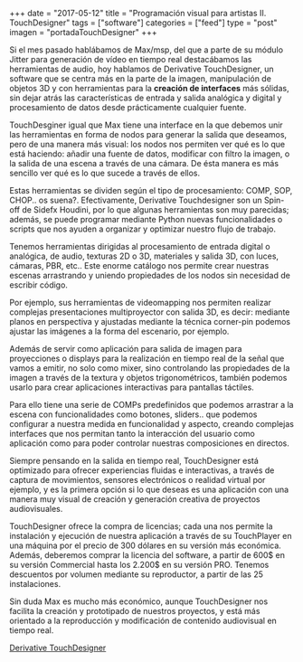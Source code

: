 +++
date = "2017-05-12"
title = "Programación visual para artistas II. TouchDesigner"
tags = ["software"]
categories = ["feed"]
type = "post"
imagen = "portadaTouchDesigner"
+++

Si el mes pasado hablábamos de Max/msp, del que a parte de su módulo Jitter para generación de vídeo en tiempo real destacábamos las herramientas de audio, hoy hablamos de Derivative TouchDesigner, un software que se centra más en la parte de la imagen, manipulación de objetos 3D y con herramientas para la **creación de interfaces** más sólidas, sin dejar atrás las características de entrada y salida analógica y digital y procesamiento de datos desde prácticamente cualquier fuente.

<!--more--> 

TouchDesginer igual que Max tiene una interface en la que debemos unir las herramientas en forma de nodos para generar la salida que deseamos, pero de una manera más visual: los nodos nos permiten ver qué es lo que está haciendo: añadir una fuente de datos, modificar con filtro la imagen, o la salida de una escena a través de una cámara. De ésta manera es más sencillo ver qué es lo que sucede a través de ellos.

Estas herramientas se dividen según el tipo de procesamiento: COMP, SOP, CHOP.. os suena?. Efectivamente, Derivative Touchdesigner son un Spin-off de Sidefx Houdini, por lo que algunas herramientas son muy parecidas; además, se puede programar mediante Python nuevas funcionalidades o scripts que nos ayuden a organizar y optimizar nuestro flujo de trabajo.

Tenemos herramientas dirigidas al procesamiento de entrada digital o analógica, de audio, texturas 2D o 3D, materiales y salida 3D, con luces, cámaras, PBR, etc.. Este enorme catálogo nos permite crear nuestras escenas arrastrando y uniendo propiedades de los nodos sin necesidad de escribir código.

Por ejemplo, sus herramientas de videomapping nos permiten realizar complejas presentaciones multiproyector con salida 3D, es decir: mediante planos en perspectiva y ajustadas mediante la técnica corner-pin podemos ajustar las imágenes a la forma del escenario, por ejemplo.

Además de servir como aplicación para salida de imagen para proyecciones o displays para la realización en tiempo real de la señal que vamos a emitir, no solo como mixer, sino controlando las propiedades de la imagen a través de la textura y objetos trigonométricos, también podemos usarlo para crear aplicaciones interactivas para pantallas táctiles.

Para ello tiene una serie de COMPs predefinidos que podemos arrastrar a la escena con funcionalidades como botones, sliders.. que podemos configurar a nuestra medida en funcionalidad y aspecto, creando complejas interfaces que nos permitan tanto la interacción del usuario como aplicación como para poder controlar nuestras composiciones en directos.

Siempre pensando en la salida en tiempo real, TouchDesigner está optimizado para ofrecer experiencias fluidas e interactivas, a través de captura de movimientos, sensores electrónicos o realidad virtual por ejemplo, y es la primera opción si lo que deseas es una aplicación con una manera muy visual de creación y generación creativa de proyectos audiovisuales.

TouchDesigner ofrece la compra de licencias; cada una nos permite la instalación y ejecución de nuestra aplicación a través de su TouchPlayer en una máquina por el precio de 300 dólares en su versión más económica. Además, deberemos comprar la licencia del software, a partir de 600$ en su versión Commercial hasta los 2.200$ en su versión PRO. Tenemos descuentos por volumen mediante su reproductor, a partir de las 25 instalaciones.

Sin duda Max es mucho más económico, aunque TouchDesigner nos facilita la creación y prototipado de nuestros proyectos, y está más orientado a la reproducción y modificación de contenido audiovisual en tiempo real.

[Derivative TouchDesigner](http://www.derivative.ca/)